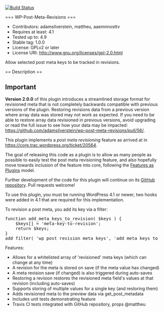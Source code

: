 [![Build Status](https://travis-ci.org/adamsilverstein/wp-post-meta-revisions.svg?branch=master)](https://travis-ci.org/adamsilverstein/wp-post-meta-revisions)

=== WP-Post-Meta-Revisions ===
* Contributors: adamsilverstein, mattheu, aaemnnosttv
* Requires at least: 4.1
* Tested up to: 4.9
* Stable tag: 1.0.0
* License: GPLv2 or later
* License URI: http://www.gnu.org/licenses/gpl-2.0.html

Allow selected post meta keys to be tracked in revisions.

== Description ==

## Important
**Version 2.0.0** of this plugin introduces a streamlined storage format for revisioned meta that is not completely backwards compatible with previous versions of the plugin. Restoring revisions data from a previous version where array data was stored may not work as expected. If you need to be able to restore array data revisioned in previous versions, avoid upgrading or read the full issue to see how your data may be impacted: https://github.com/adamsilverstein/wp-post-meta-revisions/pull/56/.

This plugin implements a <i>post meta revisioning</i> feature as arrived at in https://core.trac.wordpress.org/ticket/20564.

The goal of releasing this code as a plugin is to allow as many people as possible to easily test the post meta revisioning feature, and also hopefully move towards inclusion of the feature into core, following the <a href="https://make.wordpress.org/core/features-as-plugins/">Features as Plugins</a> model.

Further development of the code for this plugin will continue on its <a href="https://github.com/adamsilverstein/wp-post-meta-revisions">GitHub repository</a>. Pull requests welcome!

To use this plugin, you must be running WordPress 4.1 or newer, two hooks were added in 4.1 that are required for this implementation.

To revision a post meta, you add its key via a filter:

<pre>
function add_meta_keys_to_revision( $keys ) {
	$keys[] = 'meta-key-to-revision';
	return $keys;
}
add_filter( 'wp_post_revision_meta_keys', 'add_meta_keys_to_revision' );
</pre>

Features:

* Allows for a whitelisted array of 'revisioned' meta keys (which can change at any time)
* A revision for the meta is stored on save (if the meta value has changed)
* A meta revision save (if changed) is also triggered during auto-saves
* Restoring a revision restores the revisioned meta field's values at that revision (including auto-saves)
* Supports storing of multiple values for a single key (and restoring them)
* Adds revisioned meta to the preview data via get_post_metadata
* Includes unit tests demonstrating feature
* Travis CI tests integrated with GitHub repository, props @mattheu
